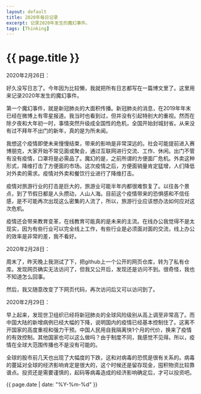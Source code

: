 ```yaml
---
layout: default
title: 2020年每日记录
excerpt: 记录2020年发生的魔幻事件。
tags: [Thinking]
---
```

{{ page.title }}
================

2020年2月26日：

好久没写日志了。今年因为比较懒，我就把所有日志都写在一篇博文里了。这里用来记录2020年发生的魔幻事件。

第一个魔幻事件，就是新冠肺炎的大面积传播。新冠肺炎的消息，在2019年年末已经在微博上有零星报道。我当时也看到过，但并没有引起特别大的重视。然而在除夕夜和大年初一时，事情突然升级成全国性的危机，全国开始封城封省。从来没有过不拜年不出门的新年，真的是为所未闻。

我想这个疫情即使未来慢慢结束，带来的影响是非常深远的。社会可能提前进入赛博朋克，大家开始不常见面或聚会，通过互联网进行交流、工作、休闲。出门不管有没有疫情，口罩将是必需品了。魔幻的是，之前所谓的方便面厂危机。外卖这种形式，降维打击了方便面的市场。这次疫情之后，方便面销量肯定猛增，人们降低对外卖的需求。疫情对外卖和餐饮行业进行了降维打击。

疫情对旅游行业的打击是巨大的，旅游业可能半年内都很难恢复了。以往各个景点，到了节假日都是人头攒动，人山人海。目前这个疫情带来的恐惧感和不信任感，是不可能再次出现这么密集的人流了，所以，旅游行业应该想办法如何应对这次危机。

疫情还会带来教育变革，在线教育可能真的是未来的主流。在线办公我觉得不是太现实，因为有些行业可以完全线上工作，有些行业是必须面对面的交流，线上办公的效率是非常的差，我不看好。

2020年2月28日：

周末了，昨天晚上我测试了下，把github上一个公开的网页仓库，转为了私有仓库。发现网页确实无法访问了，但我又公开后，发现还是访问不到。很奇怪，我也不知道怎么回事。

然后，我又随意改变了下网页代码，再次访问后又可以访问到了。

2020年2月29日：

早上起来，发现世卫组织已经将新冠肺炎的全球风险级别从高上调至非常高了。而中国大陆的新增病例已经大幅的下降，说明国内的疫情已经基本控制住了。这离不开国家的高度重视和强力干预。中国人民用自我隔离快1个月的代价，换来了疫情的有效控制。其他国家也可以这么做吗？由于制度不同，我感觉不见得。所以，疫情在全球大范围传播也不是没有可能的。

全球的股市前几天也出现了大幅度的下跌，这和对病毒的恐慌是很有关系的。病毒的蔓延对全球的经济影响肯定是很大的，这个时候还是留存现金，囤积物资比较靠谱点。投资还是需要谨慎的，起码等病毒造成的经济影响确定后，才可以投资吧。

{{ page.date | date: "%Y-%m-%d" }}
